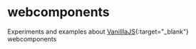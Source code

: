 # webcomponents
Experiments and examples about [VanilllaJS](http://vanilla-js.com/){:target="_blank"} webcomponents

